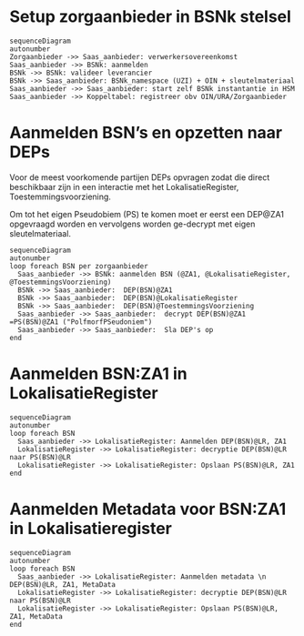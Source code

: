 # Setup zorgaanbieder in BSNk stelsel

```mermaid
sequenceDiagram
autonumber
Zorgaanbieder ->> Saas_aanbieder: verwerkersovereenkomst
Saas_aanbieder ->> BSNk: aanmelden
BSNk ->> BSNk: valideer leverancier
BSNk ->> Saas_aanbieder: BSNk_namespace (UZI) + OIN + sleutelmateriaal
Saas_aanbieder ->> Saas_aanbieder: start zelf BSNk instantantie in HSM
Saas_aanbieder ->> Koppeltabel: registreer obv OIN/URA/Zorgaanbieder
```

# Aanmelden BSN’s en opzetten naar DEPs
Voor de meest voorkomende partijen DEPs opvragen zodat die direct beschikbaar zijn in een interactie met het LokalisatieRegister, Toestemmingsvoorziening.

Om tot het eigen Pseudobiem (PS) te komen moet er eerst een DEP@ZA1 opgevraagd worden en vervolgens worden ge-decrypt met eigen sleutelmateriaal.

```mermaid
sequenceDiagram
autonumber
loop foreach BSN per zorgaanbieder
  Saas_aanbieder ->> BSNk: aanmelden BSN (@ZA1, @LokalisatieRegister, @ToestemmingsVoorziening)
  BSNk ->> Saas_aanbieder:  DEP(BSN)@ZA1
  BSNk ->> Saas_aanbieder:  DEP(BSN)@LokalisatieRegister
  BSNk ->> Saas_aanbieder:  DEP(BSN)@ToestemmingsVoorziening
  Saas_aanbieder ->> Saas_aanbieder:  decrypt DEP(BSN)@ZA1 =PS(BSN)@ZA1 ("PolfmorfPSeudoniem")
  Saas_aanbieder ->> Saas_aanbieder:  Sla DEP's op
end
```

# Aanmelden BSN:ZA1 in LokalisatieRegister
```mermaid
sequenceDiagram
autonumber
loop foreach BSN
  Saas_aanbieder ->> LokalisatieRegister: Aanmelden DEP(BSN)@LR, ZA1
  LokalisatieRegister ->> LokalisatieRegister: decryptie DEP(BSN)@LR naar PS(BSN)@LR
  LokalisatieRegister ->> LokalisatieRegister: Opslaan PS(BSN)@LR, ZA1
end
```

# Aanmelden Metadata voor BSN:ZA1 in Lokalisatieregister
```mermaid
sequenceDiagram
autonumber
loop foreach BSN
  Saas_aanbieder ->> LokalisatieRegister: Aanmelden metadata \n DEP(BSN)@LR, ZA1, MetaData
  LokalisatieRegister ->> LokalisatieRegister: decryptie DEP(BSN)@LR naar PS(BSN)@LR
  LokalisatieRegister ->> LokalisatieRegister: Opslaan PS(BSN)@LR, ZA1, MetaData
end
```
